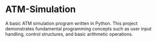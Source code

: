 # ATM-Simulation
A basic ATM simulation program written in Python. This project demonstrates fundamental programming concepts such as user input handling, control structures, and basic arithmetic operations.
